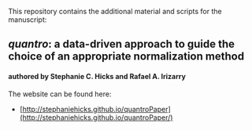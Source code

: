 This repository contains the additional material and scripts for the manuscript: 

## *quantro*: a data-driven approach to guide the choice of an appropriate normalization method
#### authored by Stephanie C. Hicks and Rafael A. Irizarry

The website can be found here: 
 
 * [http://stephaniehicks.github.io/quantroPaper](http://stephaniehicks.github.io/quantroPaper/)